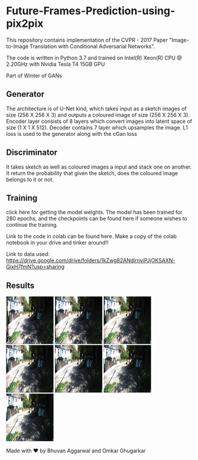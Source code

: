 # Future-Frames-Prediction-using-pix2pix

This repository contains implementation of the CVPR - 2017 Paper "Image-to-Image Translation with Conditional Adversarial Networks".

The code is written in Python 3.7 and trained on Intel(R) Xeon(R) CPU @ 2.20GHz with Nvidia Tesla T4 15GB GPU

Part of Winter of GANs

## Generator
The architecture is of U-Net kind, which takes input as a sketch images of size (256 X 256 X 3) and outputs a coloured image of size (256 X 256 X 3). Encoder layer consists of 8 layers which convert images into latent space of size (1 X 1 X 512). Decoder contains 7 layer which upsamples the image. L1 loss is used to the generator along with the cGan loss

## Discriminator
It takes sketch as well as coloured images a input and stack one on another. It return the probability that given the sketch, does the coloured image belongs to it or not.

## Training
click here for getting the model weights. The model has been trained for 280 epochs, and the checkpoints can be found here if someone wishes to continue the training.

Link to the code in colab can be found here. Make a copy of the colab notebook in your drive and tinker around!!

Link to data used: https://drive.google.com/drive/folders/1kZwg82ANdirnviPJjOKSAXN-GixH7fmN?usp=sharing

## Results

<img src="/results/1.png" width="128"/> <img src="/results/2.png" width="128"/> <img src="/results/3.png" width="128"/> <img src="/results/4.png" width="128"/> <img src="/results/5.png" width="128"/> <img src="/results/6.png" width="128"/> <img src="/results/7.png" width="128"/>
<!-- ![image](/results/1.png) ![image](/results/2.png) ![image](/results/3.png) ![image](/results/4.png) ![image](/results/5.png) ![image](/results/6.png)  ![image](/results/7.png) -->

Made with ❤ by Bhuvan Aggarwal and Omkar Ghugarkar
